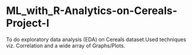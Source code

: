 # ML_with_R-Analytics-on-Cereals-Project-I
To do exploratory data analysis (EDA) on Cereals dataset.Used techniques viz. Correlation and a wide array of Graphs/Plots.
